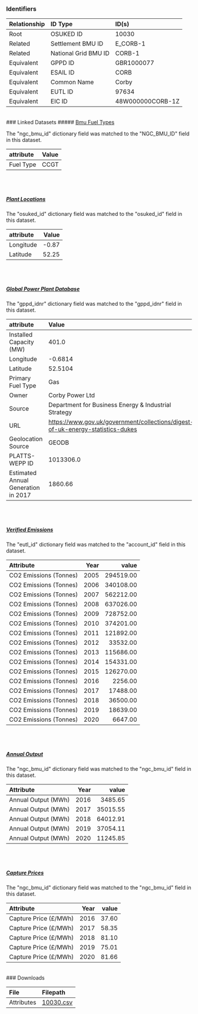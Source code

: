 ### Identifiers

| Relationship   | ID Type              | ID(s)            |
|:---------------|:---------------------|:-----------------|
| Root           | OSUKED ID            | 10030            |
| Related        | Settlement BMU ID    | E_CORB-1         |
| Related        | National Grid BMU ID | CORB-1           |
| Equivalent     | GPPD ID              | GBR1000077       |
| Equivalent     | ESAIL ID             | CORB             |
| Equivalent     | Common Name          | Corby            |
| Equivalent     | EUTL ID              | 97634            |
| Equivalent     | EIC ID               | 48W000000CORB-1Z |

<br>
### Linked Datasets
##### <a href="https://raw.githubusercontent.com/OSUKED/Dictionary-Datasets/main/datasets/bmu-fuel-types/datapackage.json">Bmu Fuel Types</a>



The "ngc_bmu_id" dictionary field was matched to the "NGC_BMU_ID" field in this dataset.

| attribute   | Value   |
|:------------|:--------|
| Fuel Type   | CCGT    |

<br><br>
##### <a href="https://raw.githubusercontent.com/OSUKED/Dictionary-Datasets/main/datasets/plant-locations/datapackage.json">Plant Locations</a>



The "osuked_id" dictionary field was matched to the "osuked_id" field in this dataset.

| attribute   |   Value |
|:------------|--------:|
| Longitude   |   -0.87 |
| Latitude    |   52.25 |

<br><br>
##### <a href="https://raw.githubusercontent.com/OSUKED/Dictionary-Datasets/main/datasets/global-power-plant-database/datapackage.json">Global Power Plant Database</a>



The "gppd_idnr" dictionary field was matched to the "gppd_idnr" field in this dataset.

| attribute                           | Value                                                                          |
|:------------------------------------|:-------------------------------------------------------------------------------|
| Installed Capacity (MW)             | 401.0                                                                          |
| Longitude                           | -0.6814                                                                        |
| Latitude                            | 52.5104                                                                        |
| Primary Fuel Type                   | Gas                                                                            |
| Owner                               | Corby Power Ltd                                                                |
| Source                              | Department for Business Energy & Industrial Strategy                           |
| URL                                 | https://www.gov.uk/government/collections/digest-of-uk-energy-statistics-dukes |
| Geolocation Source                  | GEODB                                                                          |
| PLATTS-WEPP ID                      | 1013306.0                                                                      |
| Estimated Annual Generation in 2017 | 1860.66                                                                        |

<br><br>
##### <a href="https://raw.githubusercontent.com/OSUKED/Dictionary-Datasets/main/datasets/verified-emissions/datapackage.json">Verified Emissions</a>



The "eutl_id" dictionary field was matched to the "account_id" field in this dataset.

| Attribute              |   Year |     value |
|:-----------------------|-------:|----------:|
| CO2 Emissions (Tonnes) |   2005 | 294519.00 |
| CO2 Emissions (Tonnes) |   2006 | 340108.00 |
| CO2 Emissions (Tonnes) |   2007 | 562212.00 |
| CO2 Emissions (Tonnes) |   2008 | 637026.00 |
| CO2 Emissions (Tonnes) |   2009 | 728752.00 |
| CO2 Emissions (Tonnes) |   2010 | 374201.00 |
| CO2 Emissions (Tonnes) |   2011 | 121892.00 |
| CO2 Emissions (Tonnes) |   2012 |  33532.00 |
| CO2 Emissions (Tonnes) |   2013 | 115686.00 |
| CO2 Emissions (Tonnes) |   2014 | 154331.00 |
| CO2 Emissions (Tonnes) |   2015 | 126270.00 |
| CO2 Emissions (Tonnes) |   2016 |   2256.00 |
| CO2 Emissions (Tonnes) |   2017 |  17488.00 |
| CO2 Emissions (Tonnes) |   2018 |  36500.00 |
| CO2 Emissions (Tonnes) |   2019 |  18639.00 |
| CO2 Emissions (Tonnes) |   2020 |   6647.00 |

<br><br>
##### <a href="https://raw.githubusercontent.com/OSUKED/Dictionary-Datasets/main/datasets/annual-output/datapackage.json">Annual Output</a>



The "ngc_bmu_id" dictionary field was matched to the "ngc_bmu_id" field in this dataset.

| Attribute           |   Year |    value |
|:--------------------|-------:|---------:|
| Annual Output (MWh) |   2016 |  3485.65 |
| Annual Output (MWh) |   2017 | 35015.55 |
| Annual Output (MWh) |   2018 | 64012.91 |
| Annual Output (MWh) |   2019 | 37054.11 |
| Annual Output (MWh) |   2020 | 11245.85 |

<br><br>
##### <a href="https://raw.githubusercontent.com/OSUKED/Dictionary-Datasets/main/datasets/capture-prices/datapackage.json">Capture Prices</a>



The "ngc_bmu_id" dictionary field was matched to the "ngc_bmu_id" field in this dataset.

| Attribute             |   Year |   value |
|:----------------------|-------:|--------:|
| Capture Price (£/MWh) |   2016 |   37.60 |
| Capture Price (£/MWh) |   2017 |   58.35 |
| Capture Price (£/MWh) |   2018 |   81.10 |
| Capture Price (£/MWh) |   2019 |   75.01 |
| Capture Price (£/MWh) |   2020 |   81.66 |


<br>
### Downloads


| File       | Filepath                                                                              |
|:-----------|:--------------------------------------------------------------------------------------|
| Attributes | [10030.csv](https://osuked.github.io/Power-Station-Dictionary/object_attrs/10030.csv) |
